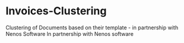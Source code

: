 # Invoices-Clustering
Clustering of Documents based on their template - in partnership with Nenos Software
In partnership with Nenos software
